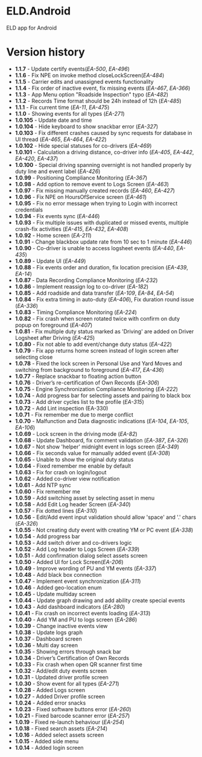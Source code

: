 # ELD.Android
ELD app for Android

# Version history

* **1.1.7** - Update certify events(_EA-500_, _EA-496_)
* **1.1.6** - Fix NPE on invoke method closeLockScreen(_EA-484_)
* **1.1.5** - Carrier edits and unassigned events functionality
* **1.1.4** - Fix order of inactive event, fix missing events (_EA-467_, _EA-366_)
* **1.1.3** - App Menu option "Roadside Inspection" typo (_EA-482_)
* **1.1.2** - Records Time format should be 24h instead of 12h (_EA-485_)
* **1.1.1** - Fix current time (_EA-11_, _EA-475_)
* **1.1.0** - Showing events for all types (_EA-271_)
* **1.0.105** - Update date and time
* **1.0.104** - Hide keyboard to show snackbar error (_EA-327_)
* **1.0.103** - Fix different crashes caused by sync requests for database in UI thread (_EA-465_, _EA-464_, _EA-422_)
* **1.0.102** - Hide special statuses for co-drivers (_EA-469_)
* **1.0.101** - Calculation a driving distance, co-driver info (_EA-405_, _EA-442_, _EA-420_, _EA-437_)
* **1.0.100** - Special driving spanning overnight is not handled properly by duty line and event label (_EA-426_)
* **1.0.99** - Positioning Compliance Monitoring (_EA-367_)
* **1.0.98** - Add option to remove event to Logs Screen (_EA-463_)
* **1.0.97** - Fix missing manually created records (_EA-460_, _EA-427_)
* **1.0.96** - Fix NPE on HoursOfService screen (_EA-461_)
* **1.0.95** - Fix no error message when trying to Login with incorrect credentials
* **1.0.94** - Fix events sync (_EA-446_)
* **1.0.93** - Fix multiple issues with duplicated or missed events, multiple crash-fix activities (_EA-415_, _EA-432_, _EA-408_)
* **1.0.92** - Home screen (_EA-211_)
* **1.0.91** - Change blackbox update rate from 10 sec to 1 minute (_EA-446_)
* **1.0.90** - Co-driver is unable to access logsheet events (_EA-440_, _EA-435_)
* **1.0.89** - Update UI (_EA-449_)
* **1.0.88** - Fix events order and duration, fix location precision (_EA-439_, _EA-14_)
* **1.0.87** - Data Recording Compliance Monitoring (_EA-232_)
* **1.0.86** - Implement reassign log to co-driver (_EA-182_)
* **1.0.85** - Add roadside and data transfer (_EA-109_, _EA-84_, _EA-54_)
* **1.0.84** - Fix extra timing in auto-duty (_EA-406_), Fix duration round issue (_EA-336_)
* **1.0.83** - Timing Compliance Monitoring (_EA-224_)
* **1.0.82** - Fix crash when screen rotated twice with confirm on duty popup on foreground (_EA-407_)
* **1.0.81** - Fix multiple duty status marked as 'Driving' are added on Driver Logsheet after Driving (_EA-425_)
* **1.0.80** - Fix not able to add event/change duty status (_EA-422_)
* **1.0.79** - Fix app returns home screen instead of login screen after selecting close
* **1.0.78** - Fixed the lock screen in Personal Use and Yard Moves and switching from background to foreground  (_EA-417_, _EA-436_)
* **1.0.77** - Replace snackbar to floating action button
* **1.0.76** - Driver’s re-certification of Own Records (_EA-306_)
* **1.0.75** - Engine Synchronization Compliance Monitoring (_EA-222_)
* **1.0.74** - Add progress bar for selecting assets and pairing to black box
* **1.0.73** - Add driver cycles list to the profile (_EA-315_)
* **1.0.72** - Add Lint inspection (EA-330)
* **1.0.71** - Fix remember me due to merge conflict
* **1.0.70** - Malfunction and Data diagnostic indications (_EA-104_, _EA-105_, _EA-106_)
* **1.0.69** - Lock screen in the driving mode (_EA-82_)
* **1.0.68** - Update Dashboard, fix comment validation (_EA-387_, _EA-326_)
* **1.0.67** - Not show 'helper' midnight event in logs screen (_EA-349_)
* **1.0.66** - Fix seconds value for manually added event (_EA-308_)
* **1.0.65** - Unable to show the original duty status
* **1.0.64** - Fixed remember me enable by default
* **1.0.63** - Fix for crash on login/logout
* **1.0.62** - Added co-driver view notification
* **1.0.61** - Add NTP sync
* **1.0.60** - Fix remember me
* **1.0.59** - Add switching asset by selecting asset in menu
* **1.0.58** - Add Edit Log header Screen (_EA-340_)
* **1.0.57** - Fix dotted lines (_EA-310_)
* **1.0.56** - Edit/Add event input validation should allow 'space' and '.' chars (_EA-326_)
* **1.0.55** - Not creating duty event with creating YM or PC event (_EA-338_)
* **1.0.54** - Add progress bar
* **1.0.53** - Add switch driver and co-drivers logic
* **1.0.52** - Add Log header to Logs Screen (_EA-339_)
* **1.0.51** - Add confirmation dialog select assets screen
* **1.0.50** - Added UI for Lock Screen(_EA-206_)
* **1.0.49** - Improve wording of PU and YM events (_EA-337_)
* **1.0.48** - Add black box connection
* **1.0.47** - Implement event synchronization (_EA-311_)
* **1.0.46** - Added geo-location enum
* **1.0.45** - Update multiday screen
* **1.0.44** - Update graph drawing and add ability create special events
* **1.0.43** - Add dashboard indicators (_EA-280_)
* **1.0.41** - Fix crash on incorrect events loading (_EA-313_)
* **1.0.40** - Add YM and PU to logs screen (_EA-286_)
* **1.0.39** - Change inactive events view
* **1.0.38** - Update logs graph
* **1.0.37** - Dashboard screen
* **1.0.36** - Multi day screen
* **1.0.35** - Showing errors through snack bar
* **1.0.34** - Driver’s Certification of Own Records
* **1.0.33** - Fix crash when open QR scanner first time
* **1.0.32** - Add/edit duty events screen
* **1.0.31** - Updated driver profile screen
* **1.0.30** - Show event for all types (_EA-271_)
* **1.0.28** - Added Logs screen
* **1.0.27** - Added Driver profile screen
* **1.0.24** - Added error snacks
* **1.0.23** - Fixed software buttons error (_EA-260_)
* **1.0.21** - Fixed barcode scanner error (_EA-257_)
* **1.0.19** - Fixed re-launch behaviour (_EA-254_)
* **1.0.18** - Fixed search assets (_EA-214_)
* **1.0.16** - Added select assets screen
* **1.0.15** - Added side menu
* **1.0.14** - Added login screen

